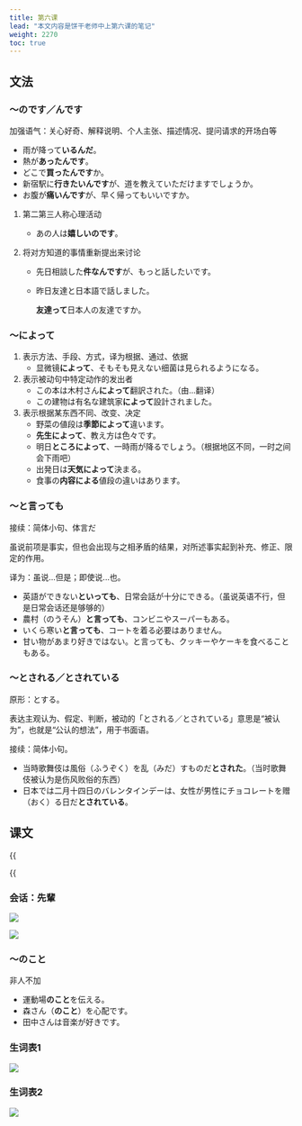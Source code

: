 ```yaml
---
title: 第六课
lead: "本文内容是饼干老师中上第六课的笔记"
weight: 2270
toc: true
---
```


## 文法

### ～のです／んです

加强语气：关心好奇、解释说明、个人主张、描述情况、提问请求的开场白等

- 雨が降って**いるんだ**。
- 熱が**あったんです**。
- どこで**買ったんです**か。
- 新宿駅に**行きたいんです**が、道を教えていただけますでしょうか。
- お腹が**痛いんです**が、早く帰ってもいいですか。

1. 第二第三人称心理活动

   - あの人は**嬉しいのです**。

2. 将对方知道的事情重新提出来讨论

   - 先日相談した**件なんです**が、もっと話したいです。

   - 昨日友達と日本語で話しました。

     **友達って**日本人の友達ですか。

### ～によって

1. 表示方法、手段、方式，译为根据、通过、依据
   - 显微镜**によって**、そもそも見えない细菌は見られるようになる。
2. 表示被动句中特定动作的发出者
   - この本は木村さん**によって**翻訳された。（由...翻译）
   - この建物は有名な建筑家**によって**設計されました。
3. 表示根据某东西不同、改变、决定
   - 野菜の値段は**季節によって**違います。
   - **先生によって**、教え方は色々です。
   - 明日**ところによって**、一時雨が降るでしょう。（根据地区不同，一时之间会下雨吧）
   - 出発日は**天気によって**決まる。
   - 食事の**内容による**値段の違いはあります。

### ～と言っても

接续：简体小句、体言だ

虽说前项是事实，但也会出现与之相矛盾的结果，对所述事实起到补充、修正、限定的作用。

译为：虽说...但是；即使说...也。

- 英語ができない**といっても**、日常会話が十分にできる。（虽说英语不行，但是日常会话还是够够的）
- 農村（のうそん）**と言っても**、コンビニやスーパーもある。
- いくら寒い**と言っても**、コートを着る必要はありません。
- 甘い物があまり好きではない。と言っても、クッキーやケーキを食べることもある。

### ～とされる／とされている

原形：とする。

表达主观认为、假定、判断，被动的「とされる／とされている」意思是“被认为”，也就是“公认的想法”，用于书面语。

接续：简体小句。

- 当時歌舞伎は風俗（ふうぞく）を乱（みだ）すものだ**とされた**。（当时歌舞伎被认为是伤风败俗的东西）
- 日本では二月十四日のバレンタインデーは、女性が男性にチョコレートを赠（おく）る日だ**とされている**。



## 课文

{{<audio caption="单词" src="https://tellyouwhat-static-1251995834.cos.ap-chongqing.myqcloud.com/audios/mu/Lesson06.mp3">}}

{{<audio src="https://tellyouwhat-static-1251995834.cos.ap-chongqing.myqcloud.com/audios/mu_kewen/新版标日中级课文（人教版.上册）5-8课/Lesson06.mp3">}}

### 会话：先輩

![](https://tellyouwhat-static-1251995834.cos.ap-chongqing.myqcloud.com/images/image-20220621222736575.png)

![](https://tellyouwhat-static-1251995834.cos.ap-chongqing.myqcloud.com/images/image-20220621222750588.png)

### ～のこと

非人不加

- 運動場**のこと**を伝える。
- 森さん（**のこと**）を心配です。
- 田中さんは音楽が好きです。

### 生词表1

![](https://tellyouwhat-static-1251995834.cos.ap-chongqing.myqcloud.com/images/image-20220621222814711.png)

### 生词表2

![](https://tellyouwhat-static-1251995834.cos.ap-chongqing.myqcloud.com/images/image-20220621222843757.png)
